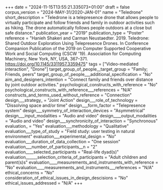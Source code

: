 +++
date = "2024-11-15T13:55:21.335073+01:00"
draft = false
corpus_version = "2024-MAY-31/2020-JAN-01"
name = "Teledrone"
short_description = "Teledrone is a telepresence drone that allows people to virtually participate and follow friends and family in outdoor activities such as hiking. The drone automatically follows people outdoors at a close but safe distance."
publication_year = "2019"
publication_type = "Poster"
reference = "Hanieh Shakeri and Carman Neustaedter. 2019. Teledrone: Shared Outdoor Exploration Using Telepresence Drones. In Conference Companion Publication of the 2019 on Computer Supported Cooperative Work and Social Computing (CSCW '19). Association for Computing Machinery, New York, NY, USA, 367–371. https://doi.org/10.1145/3311957.3359475"
tags = ["Video-mediated interaction", "Drone"]
target_group_of_people__target_group = "Family; Friends, peers"
target_group_of_people___additional_specification = "No"
aim_and_designers_intention = "Connect family and friends over distance by joint outdoor activities."
psychological_constructs_with_reference = "No"
psychological_constructs_with_reference___references = "N/A"
constructs_and_terms_used_without_reference = "Connection"
design___strategy_ = "Joint Action"
design___role_of_technology = "Dissolving space and/or time"
design___form_factor = "Telepresence system"
design___symmetry_of_interaction_devices = "Asymmetrical"
design___input_modalities = "Audio and video"
design____output_modalities = "Audio and video"
design___synchronicity_of_interaction = "Synchronous"
evaluation_ = "Yes"
evaluation___methodology = "Qualitative"
evaluation___type_of_study = "Field study: user testing in natural environment"
evaluation___experimental_design = "No"
evaluation___duration_of_data_collection = "One session"
evaluation___number_of_participants__n = "2"
evaluation____selected_participants = "Real-life dyad(s)"
evaluation______selection_criteria_of_participants = "Adult children and parent(s)s"
evaluation____measurements_and_instruments_with_reference = "No"
evaluation____measurements_and_instruments___references = "N/A"
ethical_concerns = "No"
consideration_of_ethical_issues_in_design_descisions = "No"
ethical_issues_addressed = "N/A"
+++
